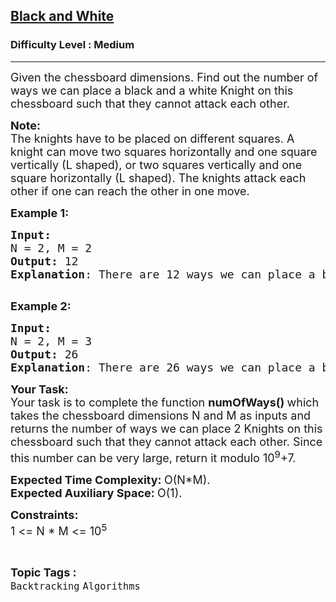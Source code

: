 <h2><a href="https://www.geeksforgeeks.org/problems/black-and-white-1587115620/1?page=2&category=Backtracking&sortBy=submissions">Black and White</a></h2><h3>Difficulty Level : Medium</h3><hr><div class="problems_problem_content__Xm_eO"><p><span style="font-size:18px">Given&nbsp;the chessboard dimensions. Find out the number of ways we can place a black and a white Knight on this chessboard such that they cannot attack each other.</span></p>

<p><span style="font-size:18px"><strong>Note:</strong><br>
The knights have to be placed on different squares. A knight can move two squares horizontally and one square vertically (L shaped), or two squares vertically and one square horizontally (L shaped). The knights attack each other if one can reach the other in one move.</span></p>

<p><strong><span style="font-size:18px">Example 1:</span></strong></p>

<pre><strong><span style="font-size:18px">Input:
</span></strong><span style="font-size:18px">N = 2, M = 2
<strong>Output: </strong>12 
<strong>Explanation</strong>: There are 12 ways we can place a black and a white Knight on this chessboard such that they cannot attack each other.</span>

</pre>

<p><strong><span style="font-size:18px">Example 2:</span></strong></p>

<pre><strong><span style="font-size:18px">Input:
</span></strong><span style="font-size:18px">N = 2, M = 3
<strong>Output: </strong>26
<strong>Explanation</strong>: There are 26 ways we can place a black and a white Knight on this chessboard such that they cannot attack each other.</span>
</pre>

<p><span style="font-size:18px"><strong>Your Task:</strong><br>
Your task is to complete the function <strong>numOfWays()&nbsp;</strong>which takes the chessboard dimensions N and M as inputs and returns the number of ways we can place 2 Knights on this chessboard such that they cannot attack each other. Since this number can be very large, return it modulo 10<sup>9</sup>+7.</span></p>

<p><span style="font-size:18px"><strong>Expected Time Complexity:&nbsp;</strong>O(N*M).<br>
<strong>Expected Auxiliary Space:&nbsp;</strong>O(1).</span></p>

<p><span style="font-size:18px"><strong>Constraints:</strong></span><br>
<span style="font-size:18px">1 &lt;= N&nbsp;* M &lt;= 10<sup>5</sup></span></p>
</div><br><p><span style=font-size:18px><strong>Topic Tags : </strong><br><code>Backtracking</code>&nbsp;<code>Algorithms</code>&nbsp;